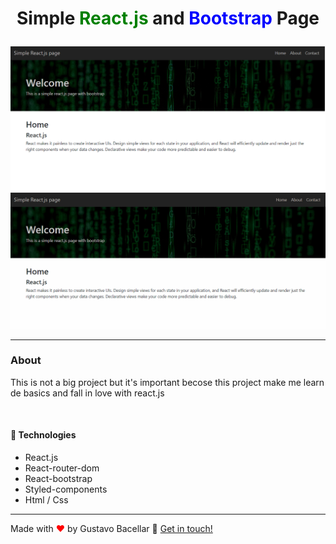 #  <p align=center> Simple <span style = "color: green" >React.js </span> and<span style = "color: blue" > Bootstrap </span> Page </p> 


![Pagina](./my-app/github/page1.png)
![Pagina](./my-app/github/React-Simple-Page-gif.gif)

<hr/>
<h3>About</h3>

<p>This is not a big project but it's important becose this project make me learn de basics and fall in love with react.js </p>

<br>


<h4> 🚀 Technologies</h4>

<ul>
    <li> React.js
    <li> React-router-dom
    <li> React-bootstrap
    <li> Styled-components
    <li> Html / Css
</ul>

<!-- 📝 License

This project is under the MIT license. See the LICENSE for more information -->

<hr/>

Made with <span style = "color: red">♥</span> by Gustavo Bacellar 👋 <a href="https://www.linkedin.com/in/gustavo-bacellar/?msgControlName=reply_to_sender&msgConversationId=6714883939833561088&msgOverlay=true">Get in touch!</a>